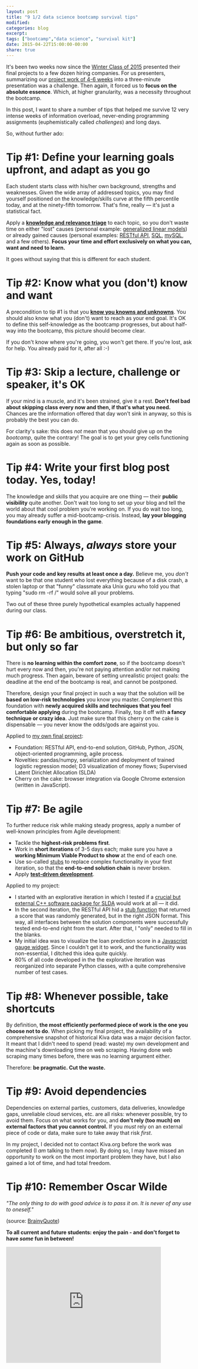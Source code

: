 ```yaml
---
layout: post
title: "9 1/2 data science bootcamp survival tips"
modified:
categories: blog
excerpt:
tags: ["bootcamp","data science", "survival kit"]
date: 2015-04-22T15:00:00-00:00
share: true
---
```


It's been two weeks now since the [Winter Class of 2015][winter_cohort_2015] presented their final projects to
a few dozen hiring companies. For us presenters, summarizing our
[project work of 4-6 weeks][kiva_project] into a three-minute
presentation was a challenge. Then again, it forced us to **focus
on the absolute essence**. Which, at higher granularity, was a necessity throughout the
bootcamp.

In this post, I want to share a number of tips that helped me survive 12 very intense
weeks of information overload, never-ending programming assignments
(euphemistically called _challenges_) and long days.

So, without further ado:

Tip #1: Define your learning goals upfront, and adapt as you go
===============================================================

Each student starts class with his/her own background, strengths and
weaknesses. Given the wide array of addressed topics, you may find
yourself positioned on the knowledge/skills curve at the fifth percentile today, and at the
ninety-fifth tomorrow. That's fine, really &mdash; it's just a
statistical fact.

Apply a [**knowledge and
relevance triage**][triage] to each topic, so you don't waste time on either "lost" causes
(personal example: [generalized linear models][GLM]) or already gained causes
(personal examples: [RESTful API][REST], [SQL][SQL], [mySQL][mySQL],
and a few others). **Focus your time and effort
exclusively on what you can, want and need to learn.**

It goes without saying that this is different for each student.

Tip #2: Know what you (don't) know and want
===========================================

A precondition to tip #1 is that you [**know you knowns and unknowns**][self-knowledge]. You
should also know what you (don't) want to reach as your end
goal. It's OK to define this self-knowledge as the bootcamp
progresses, but about half-way into the bootcamp, this picture should
become clear.

If you don't know where you're going, you won't get there. If you're
lost, ask for help. You already paid for it, after all :-)

Tip #3: Skip a lecture, challenge or speaker, it's OK
=====================================================

If your mind is a muscle, and it's been strained, give it a
rest. **Don't feel bad about skipping class every now and then, if
that's what you need.** Chances are the
information offered that day won't sink in anyway, so this is probably the
best you can do.

For clarity's sake: this does _not_ mean that you should give up on the _bootcamp_,
quite the contrary! The goal is to get your grey cells functioning
again as soon as possible.

Tip #4: Write your first blog post today. Yes, today!
=====================================================

The knowledge and skills that you acquire are one thing &mdash; their **public
visibility** quite another. Don't wait too long to set up your
blog and tell the world about that cool problem you're working on.
If you do wait too long, you may already suffer a mid-bootcamp-crisis. Instead,
**lay your blogging foundations early enough in the game**.

Tip #5: Always, _always_ store your work on GitHub
==================================================

**Push your code and key results at least once a day.** Believe me, you
_don't_ want to be that one student who lost 
everything because of a disk crash, a stolen laptop or that
"funny" classmate aka Unix guru who told you that typing "sudo rm -rf /"
would solve all your problems.

Two out of these three purely
hypothetical examples actually happened during our class.

Tip #6: Be ambitious, overstretch it, but only so far
=====================================================

There is **no learning within the comfort zone**, so if the bootcamp doesn't hurt
every now and then, you're not paying attention and/or not making much progress. Then again,
beware of setting unrealistic project goals: the deadline at the end of the
bootcamp is real, and cannot be postponed.

Therefore, design your final project in such a way that the
solution will be **based on low-risk technologies**
you know you master. Complement this foundation with **newly acquired
skills and techniques that you feel comfortable applying** during the
bootcamp. Finally, top it off with **a fancy technique or crazy idea**.
Just make sure that this cherry on the cake is dispensable &mdash; you
never know the odds/gods are against you.

Applied to [my own final project][kiva_project]:

* Foundation: RESTful API, end-to-end solution, GitHub, Python, JSON,
object-oriented programming, agile process.
* Novelties: pandas/numpy, serialization and deployment of trained logistic regression model;
D3 visualization of money flows; Supervised Latent Dirichlet
Allocation (SLDA)
* Cherry on the cake: browser integration via Google Chrome extension
(written in JavaScript).

Tip #7: Be agile
================

To further reduce risk while making steady progress, apply a number of
well-known principles from Agile development:

* Tackle the **highest-risk problems first**.
* Work in **short iterations** of 3-5 days each; make sure you have a
  **working Minimum Viable Product to show** at the end of each one.
* Use so-called [stubs][stub] to replace complex functionality in
  your first iteration, so that the **end-to-end solution chain** is never
  broken.
* Apply [**test-driven development**][tdd].

Applied to my project:

* I started with an explorative iteration in which I tested if a
  [crucial but
  external C++ software package for SLDA][slda] would work at all &mdash; it did.
* In the second iteration, the RESTful API hid a [stub function][stubcode] that
  returned a score that was randomly generated, but in the right JSON
  format. This way, all interfaces between the solution components
  were successfully tested end-to-end right from the start. After
  that, I "only" needed to fill in the blanks.
* My initial idea was to visualize the loan prediction score in a
  [Javascript gauge
  widget][jqxgauge]. Since I couldn't get it to work, and the functionality was
  non-essential, I ditched this idea quite quickly.
* 80% of all code developed in the the explorative iteration was
  reorganized into separate Python classes, with a quite comprehensive number of
  test cases.

Tip #8: Whenever possible, take shortcuts
=========================================

By definition, **the most efficiently performed piece of work is the one you choose
not to do**. When picking my final project, the availability of a
comprehensive snapshot of historical Kiva data was a major decision
factor. It meant that I didn't need to spend (read: waste) my own development and
the machine's downloading time on web scraping. Having done web
scraping many times before, there was no learning argument either.

Therefore: **be pragmatic. Cut the waste.**

Tip #9: Avoid dependencies
==========================

Dependencies on external parties, customers, data deliveries,
knowledge gaps, unreliable cloud services, etc. are all risks:
whenever possible, try to avoid them. Focus on what works for you, and
**don't rely (too much) on external factors that you cannot control.** If
you _must_ rely on an external piece of code or data, make sure to take
away that risk _first_.

In my project, I decided not to contact Kiva.org before the work was
completed (I _am_ talking to them _now_). By doing so, I may have missed
an opportunity to work on the most important problem they have, but I
also gained a lot of time, and had total freedom.

Tip #10: Remember Oscar Wilde
=============================

_"The only thing to do with good advice is to pass it on. It is never of
any use to oneself."_

(source: [BrainyQuote][oscarwildequote])

**To all current and future students: enjoy the pain - and don't
  forget to have _some_ fun in between!**

<iframe width="420" height="315"
src="https://www.youtube.com/embed/imhrDrE4-mI" frameborder="0" allowfullscreen></iframe>

[winter_cohort_2015]: http://www.thisismetis.com/ds-alumni
[kiva_project]: /projects/kiva-loan-funding-predictor-project/
[irmak]: http://www.irmaksirer.com
[triage]: http://en.wikipedia.org/wiki/Triage
[GLM]: http://en.wikipedia.org/wiki/Generalized_linear_model
[REST]: http://en.wikipedia.org/wiki/Representational_state_transfer
[SQL]: http://en.wikipedia.org/wiki/SQL
[mySQL]: http://en.wikipedia.org/wiki/MySQL
[self-knowledge]: http://en.wikipedia.org/wiki/There_are_known_knowns
[stub]: http://en.wikipedia.org/wiki/Method_stub
[jqxgauge]: http://jqwidgets.com/jquery-widgets-demo/demos/jqxgauge/index.htm
[slda]: https://github.com/chbrown/slda
[tdd]: http://en.wikipedia.org/wiki/Test-driven_development
[stubcode]: https://github.com/fdurant/kiva_project/commit/594a08af1123af3853f5af47bea75e5b4af139c6
[oscarwildequote]: http://www.brainyquote.com/quotes/quotes/o/oscarwilde103888.html